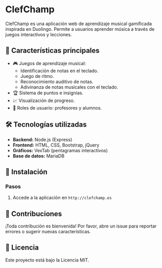 # ClefChamp

ClefChamp es una aplicación web de aprendizaje musical gamificada inspirada en Duolingo. Permite a usuarios aprender música a través de juegos interactivos y lecciones.

## 🚀 Características principales
- 🎮 Juegos de aprendizaje musical:
  - Identificación de notas en el teclado.
  - Juego de ritmo.
  - Reconocimiento auditivo de notas.
  - Adivinanza de notas musicales con el teclado.
- 🏆 Sistema de puntos e insignias.
- 📈 Visualización de progreso.
- 👥 Roles de usuario: profesores y alumnos.


## 🛠️ Tecnologías utilizadas
- **Backend:** Node.js (Express)
- **Frontend:** HTML, CSS, Bootstrap, jQuery
- **Gráficos:** VexTab (pentagramas interactivos)
- **Base de datos:** MariaDB

## 📂 Instalación


### Pasos
1. Accede a la aplicación en `http://clefchamp.es`


   
## 🧩 Contribuciones
¡Toda contribución es bienvenida! Por favor, abre un issue para reportar errores o sugerir nuevas características.

## 📄 Licencia
Este proyecto está bajo la Licencia MIT.
